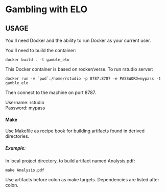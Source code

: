 Gambling with ELO
=================

USAGE
-----
You'll need Docker and the ability to run Docker as your current user.

You'll need to build the container:

    docker build . -t gamble_elo

This Docker container is based on rocker/verse. To run rstudio server:

    docker run -v `pwd`:/home/rstudio -p 8787:8787 -e PASSWORD=mypass -t gamble_elo
      
Then connect to the machine on port 8787.

Username: rstudio \
Password: mypass

#### Make
Use Makefile as recipe book for building artifacts found in derived directories. 

##### Example:
In local project directory, to build artifact named Analysis.pdf:

    make Analysis.pdf
    
Use artifacts before colon as make targets. Dependencies are listed after colon.